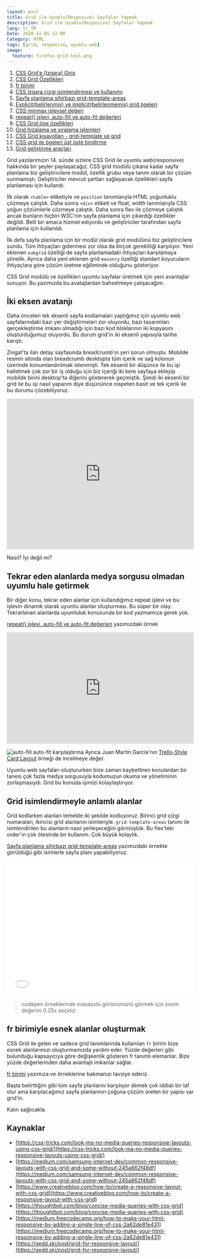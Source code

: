```yaml
---
layout: post
title: Grid ile Uyumlu(Resposive) Sayfalar Yapmak
description: Grid ile Uyumlu(Resposive) Sayfalar Yapmak
lang: tr_TR
Date: 2020-11-05 12:00
Category: HTML
tags: [grid, resposive, uyumlu-web]
image:
  feature: firefox-grid-tool.png
---
```


 1. [CSS Grid'e (Izgara) Giriş](/css-grid-giris/)
 2. [CSS Grid Özellikleri](/css-grid-ozellikleri/)
 3. [fr birimi](/fr-birimi/)
 4. [CSS Izgara çizgi isimlendirmesi ve kullanımı](/css-izgara-cizgi-isimlendirmesi-ve-kullanimi/)
 5. [Sayfa planlama sihirbazı grid-template-areas](/sayfa-planlama-sihirbazi-grid-template-areas/ "Sayfa planlama sihirbazı grid-template-areas")
 6. [Explicit(belirlenmiş) ve implicit(belirlenmemiş) grid ögeleri](/explicit-belirlenmis-ve-implicit-belirlenmemis-grid-ogeleri/)
 7. [CSS minmax işlevsel değeri](/css-minmax-islevsel-degeri/)
 8. [repeat() işlevi, auto-fill ve auto-fit değerleri](/repeat-islevi-auto-fill-ve-auto-fit-degerleri/)
 9. [CSS Grid öge özellikleri](/css-grid-oge-ozellikleri/)
 10. [Grid hizalama ve sıralama işlemleri](/grid-hizalama-ve-siralama-islemleri/)
 11. [CSS Grid kısayolları - grid-template ve grid](/css-grid-kisayollari-grid-template-ve-grid/)
 12. [CSS grid ile ögeleri üst üste bindirme](/css-grid-ile-ogeleri-ust-uste-bindirme/)
 13. [Grid geliştirme araçları](/grid-gelistirme-araclari/)

Grid yazılarımızın 14. sünde sizlere CSS Grid ile uyumlu web(responsive) hakkında bir şeyler paylaşacağız. CSS grid modülü çıkana kadar sayfa planlama biz geliştiricilere modül, özellik grubu veya tanım olarak bir çözüm sunmamıştı. Geliştiriciler mevcut şartları sağlayacak özellikleri sayfa planlaması için kullandı.

İlk olarak `<table>` etiketiyle ve `position` tanımlarıyla HTML yoğunluklu çözmeye çalıştık. Daha sonra `<div>` etiketi ve float, width tanımlarıyla CSS yoğun çözümlerle çözmeye çalıştık. Daha sonra flex ile çözmeye çalıştık ancak bunların hiçbiri W3C'nin sayfa planlama için çıkardığı özellikler değildi. Belli bir amaca hizmet ediyordu ve geliştiriciler tarafından sayfa planlama için kullanıldı. 

İlk defa sayfa planlama için bir modül olarak grid modülünü biz geliştiricilere sundu.  Tüm ihtiyaçları gidermesi zor olsa da birçok gerekliliği karşılıyor. Yeni eklenen `subgrid` özelliği de sayfa planlamadaki ihtiyaçları karşılamaya yönelik. Ayrıca daha yeni eklenen grid `masonry`  özelliği standart koyucuların ihtiyaçlara göre çözüm üretme eğiliminde olduğunu gösteriyor.

CSS Grid modülü ve özellikleri uyumlu sayfalar üretmek için yeni avantajlar sunuyor. Bu yazımızda bu avatajlardan bahsetmeye çalışacağım.

## İki eksen avatanjı

Daha önceleri tek eksenli sayfa kodlamaları yaptığımız için uyumlu web sayfalarındaki bazı yer değiştirmeleri zor oluyordu, bazı tasarımları gerçekleştirme imkanı olmadığı için bazı kod bloklarının iki kopyasını oluşturduğumuz oluyordu. Bu durum grid'in iki eksenli yapısıyla tarihe karıştı.

Zingat'ta ilan detay sayfasında breadcrumb'ın yeri sorun olmuştu. Mobilde resmin altında olan breadcrumb desktopta tüm içerik ve sağ kolonun üzerinde konumlandırılmak istenmişti. Tek eksenli bir düşünce ile bu işi halletmek çok zor bir iş olduğu için biz içeriği iki kere sayfaya ekleyip mobilde birini desktop'ta diğerini göstererek geçmiştik. Şimdi iki eksenli bir grid ile bu işi nasıl yaparım diye düşününce nispeten basit ve tek içerik ile bu durumu çözebiliyoruz. 

<iframe height="406" style="width: 100%;" scrolling="no" title="LYpexOm" src="https://codepen.io/fatihhayri/embed/LYpexOm?height=406&theme-id=13521&default-tab=result" frameborder="no" allowtransparency="true" allowfullscreen="true">
</iframe>

Nasıl? İyi değil mi?

## Tekrar eden alanlarda medya sorgusu olmadan uyumlu hale getirmek

Bir diğer konu, tekrar eden alanlar için kullandığımız repeat işlevi ve bu işlevin dinamik olarak uyumlu alanlar oluşturması. Bu süper bir olay. Tekrarlanan alanlarda uyumluluk konusunda bir kod yazmamıza gerek yok. 

[repeat() işlevi, auto-fill ve auto-fit değerleri](https://fatihhayrioglu.com/repeat-islevi-auto-fill-ve-auto-fit-degerleri/ "repeat() işlevi, auto-fill ve auto-fit değerleri") yazımızdaki örnek

<iframe  height="300"  style="width: 100%;"  scrolling="no"  title="CSS grid repeat, auto-fill ve auto-fit"  src="https://codepen.io/fatihhayri/embed/vYEYgBj?height=300&theme-id=13521&default-tab=html,result"  frameborder="no"  allowtransparency="true"  allowfullscreen="true">

</iframe>

  

![auto-fill auto-fit karşılaştırma](https://fatihhayrioglu.com/images/repeat-auto-fill-auto-fit.gif)
Ayrıca Juan Martín García'nın [Trello-Style Card Layout](https://codepen.io/imjuangarcia/pen/MLyQPO "Trello-Style Card Layout") örneği de incelmeye değer.

Uyumlu web sayfaları oluştururken bize zaman kaybettiren konulardan bir tanesi çok fazla medya sorgusuyla kodumuzun okuma ve yönetiminin zorlaşmasıydı. Grid bu konuda işimizi kolaylaştırıyor.

## Grid isimlendirmeyle anlamlı alanlar

Grid kodlarken alanları temelde iki şekilde kodluyoruz. Birinci grid çizgi numaraları, ikincisi grid alanlarını isimleriyle. `grid-template-areas` tanımı ile isimlendirilen bu alanların nasıl yerleşeceğini görmüştük. Bu flex'teki order'ın çok ötesinde bir kullanım. Çok büyük kolaylık.

[Sayfa planlama sihirbazı grid-template-areas](https://fatihhayrioglu.com/sayfa-planlama-sihirbazi-grid-template-areas/ "Sayfa planlama sihirbazı grid-template-areas") yazımızdaki örnekte görüldüğü gibi isimlerle sayfa planı yapabiliyoruz.

<iframe  height="364"  style="width: 100%;"  scrolling="no"  title="grid-template-areas - 1"  src="//codepen.io/fatihhayri/embed/gyzypB/?height=364&theme-id=13521&default-tab=css,result"  frameborder="no"  allowtransparency="true"  allowfullscreen="true">

</iframe>

> codepen örneklerinde masaüstü görünümünü görmek için zoom değerini 0.25x seçiniz.

## fr birimiyle esnek alanlar oluşturmak

CSS Grid ile gelen ve sadece grid tanımlarında kullanılan `fr` birimi bize esnek alanlarımızı oluşturmamızda yardım eder. Yüzde değerleri gibi bulunduğu kapsayıcıya göre değişkenlik gösteren fr tanımlı elemanlar. Bize yüzde değerlerinden daha avantajlı imkanlar sağlar.

[fr birimi](https://fatihhayrioglu.com/fr-birimi/ "fr birimi") yazımıza ve örneklerine bakmanızı tavsiye ederiz.

Başta belirttiğim gibi tüm sayfa planlarını karşılıyor demek çok iddialı bir laf olur ama karşılacağımız sayfa planlarının çoğuna çözüm üreten bir yapısı var grid'in.

Kalın sağlıcakla.

## Kaynaklar

 - [https://css-tricks.com/look-ma-no-media-queries-responsive-layouts-using-css-grid/](https://css-tricks.com/look-ma-no-media-queries-responsive-layouts-using-css-grid/)
 - [https://medium.com/samsung-internet-dev/common-responsive-layouts-with-css-grid-and-some-without-245a862f48df](https://medium.com/samsung-internet-dev/common-responsive-layouts-with-css-grid-and-some-without-245a862f48df)
 - [https://www.creativebloq.com/how-to/create-a-responsive-layout-with-css-grid](https://www.creativebloq.com/how-to/create-a-responsive-layout-with-css-grid)
 - [https://thoughtbot.com/blog/concise-media-queries-with-css-grid](https://thoughtbot.com/blog/concise-media-queries-with-css-grid)
 - [https://medium.freecodecamp.org/how-to-make-your-html-responsive-by-adding-a-single-line-of-css-2a62de81e431](https://medium.freecodecamp.org/how-to-make-your-html-responsive-by-adding-a-single-line-of-css-2a62de81e431)
 - [https://gedd.ski/post/grid-for-responsive-layout/](https://gedd.ski/post/grid-for-responsive-layout/)
